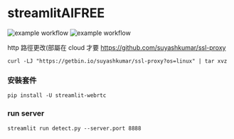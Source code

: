 # streamlitAIFREE
![example workflow](https://github.com/github/docs/actions/workflows/ci.yml/badge.svg)
![example workflow](https://github.com/github/docs/actions/workflows/test.yml/badge.svg)

http 路徑更改(部屬在 cloud 才要
https://github.com/suyashkumar/ssl-proxy

```
curl -LJ "https://getbin.io/suyashkumar/ssl-proxy?os=linux" | tar xvz 
```

### 安裝套件
```
pip install -U streamlit-webrtc
```

### run server
```
streamlit run detect.py --server.port 8888
```

